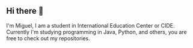 ## Hi there 👋

I'm Miguel, I am a student in International Education Center or CIDE. Currently I'm studying programming in Java, Python, and others, you are free to check out my repositories.
<!--
**MiguelA-Zurita/MiguelA-Zurita** is a ✨ _special_ ✨ repository because its `README.md` (this file) appears on your GitHub profile.

Here are some ideas to get you started:

- 🔭 I’m currently working on ...
- 🌱 I’m currently learning ...
- 👯 I’m looking to collaborate on ...
- 🤔 I’m looking for help with ...
- 💬 Ask me about ...
- 📫 How to reach me: ...
- 😄 Pronouns: ...
- ⚡ Fun fact: ...
-->

